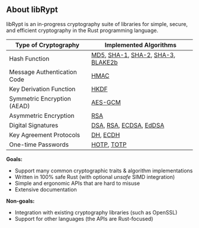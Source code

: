 ## About libRypt
libRypt is an in-progress cryptography suite of libraries for simple, secure, and efficient cryptography in the Rust programming language.

| **Type of Cryptography**                      | **Implemented Algorithms** |
|-----------------------------------------------|----------------------------|
| Hash Function                                 | [MD5](https://www.github.com/librypt/librypt-hash-md5), [SHA-1](https://www.github.com/librypt/librypt-hash-sha1), [SHA-2](https://www.github.com/librypt/librypt-hash-sha2), [SHA-3](https://www.github.com/librypt/librypt-hash-sha3), [BLAKE2b](https://www.github.com/librypt/librypt-hash-blake2) |
| Message Authentication Code | [HMAC](https://www.github.com/librypt/librypt-mac-hmac)                      |
| Key Derivation Function                       | [HKDF](https://www.github.com/librypt/librypt-kdf-hkdf)    |
| Symmetric Encryption (AEAD)                   | [AES-GCM](https://www.github.com/librypt/librypt-aead-aes) |
| Asymmetric Encryption                         | [RSA](https://www.github.com/librypt/librypt-aea-rsa)      |
| Digital Signatures                            | [DSA](https://www.github.com/librypt/librypt-signature-dsa), [RSA](https://www.github.com/librypt/librypt-signature-rsa), [ECDSA](https://www.github.com/librypt/librypt-signature-ecdsa), [EdDSA](https://www.github.com/librypt/librypt-signature-eddsa) |
| Key Agreement Protocols                       | [DH](https://www.github.com/librypt/librypt-kap-dh), [ECDH](https://www.github.com/librypt/librypt-kap-ecdh) |
| One-time Passwords                            | [HOTP](https://www.github.com/librypt/librypt-hotp), [TOTP](https://www.github.com/librypt/librypt-totp) |

**Goals:**
* Support many common cryptographic traits & algorithm implementations
* Written in 100% safe Rust (with optional *unsafe* SIMD integration)
* Simple and ergonomic APIs that are hard to misuse
* Extensive documentation

**Non-goals:**
* Integration with existing cryptography libraries (such as OpenSSL)
* Support for other languages (the APIs are Rust-focused)
